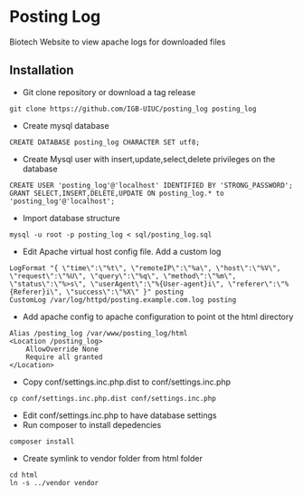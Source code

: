 # Posting Log
Biotech Website to view apache logs for downloaded files

## Installation
* Git clone repository or download a tag release
```
git clone https://github.com/IGB-UIUC/posting_log posting_log
```
* Create mysql database
```
CREATE DATABASE posting_log CHARACTER SET utf8;
```
* Create Mysql user with insert,update,select,delete privileges on the database
```
CREATE USER 'posting_log'@'localhost' IDENTIFIED BY 'STRONG_PASSWORD';
GRANT SELECT,INSERT,DELETE,UPDATE ON posting_log.* to 'posting_log'@'localhost';
```
* Import database structure
```
mysql -u root -p posting_log < sql/posting_log.sql
```
* Edit Apache virtual host config file.  Add a custom log 
```
LogFormat "{ \"time\":\"%t\", \"remoteIP\":\"%a\", \"host\":\"%V\", \"request\":\"%U\", \"query\":\"%q\", \"method\":\"%m\", \"status\":\"%>s\", \"userAgent\":\"%{User-agent}i\", \"referer\":\"%{Referer}i\", \"success\":\"%X\" }" posting
CustomLog /var/log/httpd/posting.example.com.log posting
```
* Add apache config to apache configuration to point ot the html directory
```
Alias /posting_log /var/www/posting_log/html
<Location /posting_log>
	AllowOverride None
	Require all granted
</Location>
```
* Copy conf/settings.inc.php.dist to conf/settings.inc.php
```
cp conf/settings.inc.php.dist conf/settings.inc.php
```
* Edit conf/settings.inc.php to have database settings
* Run composer to install depedencies
```
composer install
```
* Create symlink to vendor folder from html folder
```
cd html
ln -s ../vendor vendor
```

